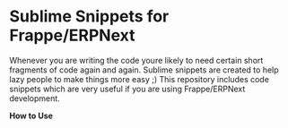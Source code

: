 # Sublime Snippets for Frappe/ERPNext

<p style="justify-content: center;">Whenever you are writing the code youre likely to need certain short fragments of code again and again. 
Sublime snippets are created to help lazy people to make things more easy ;)
This repository includes code snippets which are very useful if you are using Frappe/ERPNext development.</p>

<b>How to Use</b>
